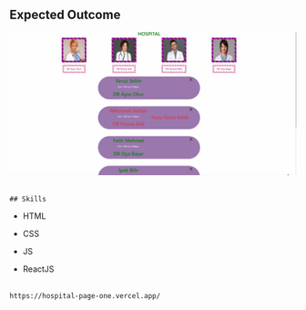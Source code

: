 
## Expected Outcome

![hospital](https://github.com/ebru2541/hospital-page/blob/master/src/hospital.gif)
```

## Skills
```
- HTML

- CSS

- JS

- ReactJS
```

https://hospital-page-one.vercel.app/


